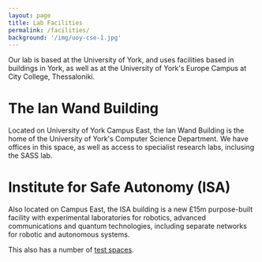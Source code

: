 ```yaml
---
layout: page
title: Lab Facilities
permalink: /facilities/
background: '/img/uoy-cse-1.jpg'
---
```


Our lab is based at the University of York, and uses facilities based in buildings in York, as well as at the University of York's Europe Campus at City College, Thessaloniki.

# The Ian Wand Building

Located on University of York Campus East, the Ian Wand Building is the home of the University of York's Computer Science Department. We have offices in this space, as well as access to specialist research labs, inclusing the SASS lab.

# Institute for Safe Autonomy (ISA)

Also located on Campus East, the ISA building is a new £15m purpose-built facility with experimental laboratories for robotics, advanced communications and quantum technologies, including separate networks for robotic and autonomous systems.

This also has a number of [test spaces](https://www.york.ac.uk/safe-autonomy/facilities/laboratories-and-test-spaces/).